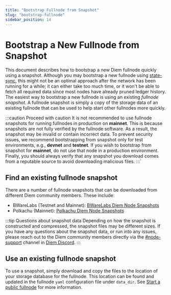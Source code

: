 ```yaml
---
title: "Bootstrap Fullnode from Snapshot"
slug: "bootstrap-fullnode"
sidebar_position: 14
---
```


# Bootstrap a New Fullnode from Snapshot

This document describes how to bootstrap a new Diem fullnode quickly using a snapshot. Although you may bootstrap a new fullnode using [state-sync](../../guides/state-sync.md), this might not be an optimal approach after the network has been running for a while; it can either take too much time, or it won't be able to fetch all required data since most nodes have already pruned ledger history. The easiest way to bootstrap a new fullnode is using an existing _fullnode snapshot_. A fullnode snapshot is simply a copy of the storage data of an existing fullnode that can be used to help start other fullnodes more quickly.

:::caution Proceed with caution
It is not recommended to use fullnode snapshots for running fullnodes in production on **mainnet**. This is because snapshots are not fully verified by the fullnode software. As a result, the snapshot may be invalid or contain incorrect data. To prevent security issues, we recommend bootstrapping from snapshot only for test environments, e.g., **devnet** and **testnet**. If you wish to bootstrap from snapshot for **mainnet**, do not use that node in a production environment. Finally, you should always verify that any snapshot you download comes from a reputable source to avoid downloading malicious files.
:::`

## Find an existing fullnode snapshot

There are a number of fullnode snapshots that can be downloaded from different Diem community members. These include:
- BWareLabs (Testnet and Mainnet): [BWareLabs Diem Node Snapshots](https://bwarelabs.com/snapshots)
- Polkachu (Mainnet): [Polkachu Diem Node Snapshots](https://polkachu.com/diem_snapshots/diem)

:::tip Questions about snapshot data
Depending on how the snapshot is constructed and compressed, the snapshot files may be different sizes. If you have any questions about the snapshot data, or run into any issues, please reach out to the Diem community members directly via the [#node-support](https://discord.com/channels/945856774056083548/953421979136962560) channel in [Diem Discord](https://discord.gg/diemnetwork).
:::

## Use an existing fullnode snapshot

To use a snapshot, simply download and copy the files to the location of your storage database for the fullnode. This location can be found and updated in the fullnode `yaml` configuration file under `data_dir`. See [Start a public fullnode](fullnode-source-code-or-docker.md) for more information.